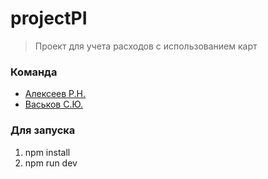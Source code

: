 # projectPI

> Проект для учета расходов с использованием карт

### Команда

  - [Алексеев Р.Н.](https://github.com/Deltvenga/)
  - [Васьков С.Ю.](https://github.com/Svyatix/)

### Для запуска

1) npm install
2) npm run dev
